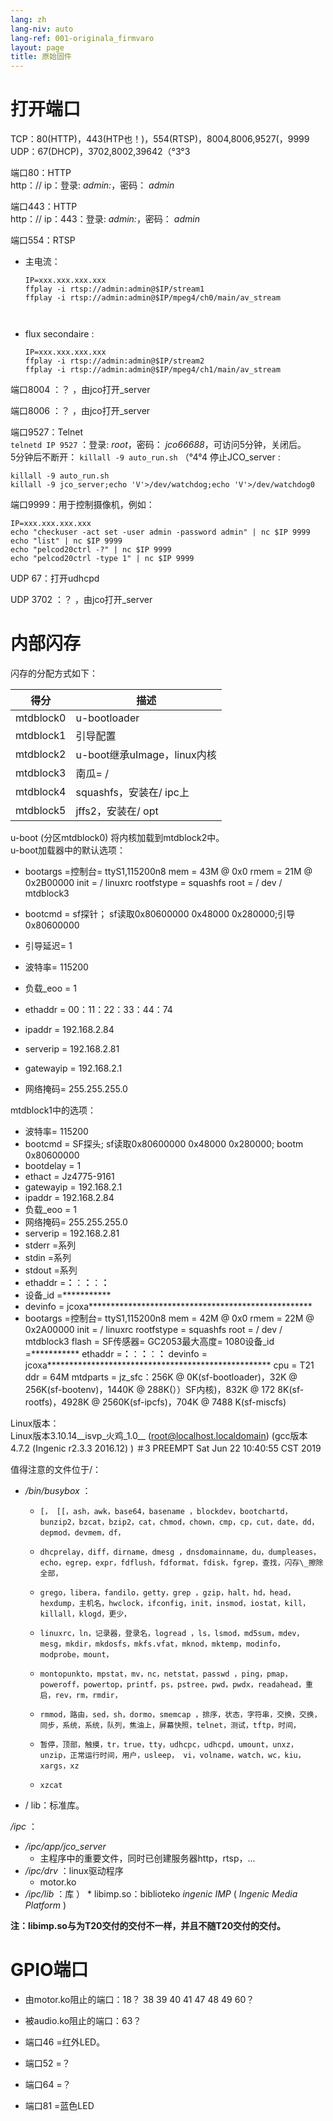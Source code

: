 ```yaml
---
lang: zh
lang-niv: auto
lang-ref: 001-originala_firmvaro
layout: page
title: 原始固件
---
```


# 打开端口

TCP：80(HTTP)，443(HTP也！)，554(RTSP)，8004,8006,9527(，9999  
UDP：67(DHCP)，3702,8002,39642（°3°3

端口80：HTTP  
http：// ip：登录: _admin:_，密码： _admin_

端口443：HTTP  
http：// ip：443：登录: _admin:_，密码： _admin_

端口554：RTSP  
* 主电流： 



    ```
    IP=xxx.xxx.xxx.xxx
    ffplay -i rtsp://admin:admin@$IP/stream1
    ffplay -i rtsp://admin:admin@$IP/mpeg4/ch0/main/av_stream



    ```
* flux secondaire :



    ```
    IP=xxx.xxx.xxx.xxx
    ffplay -i rtsp://admin:admin@$IP/stream2
    ffplay -i rtsp://admin:admin@$IP/mpeg4/ch1/main/av_stream
    ````

端口8004 ：？ ，由jco打开_server



端口8006 ：？ ，由jco打开_server




端口9527：Telnet  
`telnetd IP 9527` ：登录: _root_，密码： _jco66688_，可访问5分钟，关闭后。  
5分钟后不断开： `killall -9 auto_run.sh`  （°4°4
停止JCO_server : 
 
 

```
killall -9 auto_run.sh
killall -9 jco_server;echo 'V'>/dev/watchdog;echo 'V'>/dev/watchdog0
```

端口9999：用于控制摄像机，例如：

```
IP=xxx.xxx.xxx.xxx
echo "checkuser -act set -user admin -password admin" | nc $IP 9999
echo "list" | nc $IP 9999
echo "pelcod20ctrl -?" | nc $IP 9999
echo "pelcod20ctrl -type 1" | nc $IP 9999
```

UDP 67：打开udhcpd

UDP 3702 ：？ ，由jco打开_server




# 内部闪存
闪存的分配方式如下：

得分|描述|
--- | --- |
mtdblock0 | u-bootloader |
mtdblock1 |引导配置|
mtdblock2 | u-boot继承uImage，linux内核|
mtdblock3 |南瓜= / |
mtdblock4 | squashfs，安装在/ ipc上|
mtdblock5 | jffs2，安装在/ opt |

u-boot (分区mtdblock0) 将内核加载到mtdblock2中。  
u-boot加载器中的默认选项：  
* bootargs =控制台= ttyS1,115200n8 mem = 43M @ 0x0 rmem = 21M @ 0x2B00000 init = / linuxrc rootfstype = squashfs root = / dev / mtdblock3


* bootcmd = sf探针； sf读取0x80600000 0x48000 0x280000;引导0x80600000


* 引导延迟= 1


* 波特率= 115200


* 负载\_eoo = 1


* ethaddr = 00：11：22：33：44：74


* ipaddr = 192.168.2.84


* serverip = 192.168.2.81


* gatewayip = 192.168.2.1


* 网络掩码= 255.255.255.0



mtdblock1中的选项：
* 波特率= 115200
* bootcmd = SF探头; sf读取0x80600000 0x48000 0x280000; bootm 0x80600000
* bootdelay = 1
* ethact = Jz4775-9161
* gatewayip = 192.168.2.1
* ipaddr = 192.168.2.84
* 负载\_eoo = 1
* 网络掩码= 255.255.255.0
* serverip = 192.168.2.81
* stderr =系列
* stdin =系列
* stdout =系列
* ethaddr =**：**：**：**：**：**
* 设备\_id =***********
* devinfo = jcoxa***************************************************
* bootargs =控制台= ttyS1,115200n8 mem = 42M @ 0x0 rmem = 22M @ 0x2A00000 init = / linuxrc rootfstype = squashfs root = / dev / mtdblock3 flash = SF传感器= GC2053最大高度= 1080设备\_id =*********** ethaddr =**：**：**：**：**：** devinfo = jcoxa*************************************************** cpu = T21 ddr = 64M mtdparts = jz\_sfc：256K @ 0K(sf-bootloader)，32K @ 256K(sf-bootenv)，1440K @ 288K(））SF内核)，832K @ 172 8K(sf-rootfs)，4928K @ 2560K(sf-ipcfs)，704K @ 7488 K(sf-miscfs)


Linux版本：  
Linux版本3.10.14\_\_isvp\_火鸡\_1.0\_\_ (root@localhost.localdomain) (gcc版本4.7.2 (Ingenic r2.3.3 2016.12) ) ＃3 PREEMPT Sat Jun 22 10:40:55 CST 2019


值得注意的文件位于/：
* _/bin/busybox_ ： 
  *     [， [[，ash，awk，base64，basename ，blockdev，bootchartd，bunzip2，bzcat，bzip2，cat，chmod，chown，cmp，cp，cut，date，dd，depmod，devmem，df，
  *     dhcprelay，diff，dirname，dmesg ，dnsdomainname，du，dumpleases，echo，egrep，expr，fdflush，fdformat，fdisk，fgrep，查找，闪存\_擦除全部，
  *     grego，libera，fandilo，getty，grep ，gzip，halt，hd，head，hexdump，主机名，hwclock，ifconfig，init，insmod，iostat，kill，killall，klogd，更少，
  *     linuxrc，ln，记录器，登录名，logread ，ls，lsmod，md5sum，mdev，mesg，mkdir，mkdosfs，mkfs.vfat，mknod，mktemp，modinfo，modprobe，mount，
  *     montopunkto，mpstat，mv，nc，netstat，passwd ，ping，pmap，poweroff，powertop，printf，ps，pstree，pwd，pwdx，readahead，重启，rev，rm，rmdir，
  *     rmmod，路由，sed，sh，dormo，smemcap ，排序，状态，字符串，交换，交换，同步，系统，系统，队列，焦油上，屏幕快照，telnet，测试，tftp，时间，
  *     暂停，顶部，触摸，tr，true，tty，udhcpc，udhcpd，umount，unxz，unzip，正常运行时间，用户，usleep， vi，volname，watch，wc，kiu，xargs，xz
  *     xzcat

* / lib：标准库。



 _/ipc_ ：
* _/ipc/app/jco\_server_
  * 主程序中的重要文件，同时已创建服务器http，rtsp，...
* _/ipc/drv_ ：linux驱动程序
  * motor.ko
* _/ipc/lib_ ：库
）  * libimp.so：biblioteko _ingenic_ _IMP_ ( _Ingenic Media Platform_ )


**注：libimp.so与为T20交付的交付不一样，并且不随T20交付的交付。**

# GPIO端口

* 由motor.ko阻止的端口：18？ 38 39 40 41 47 48 49 60？


* 被audio.ko阻止的端口：63？


* 端口46 =红外LED。


* 端口52 =？


* 端口64 =？


* 端口81 =蓝色LED




